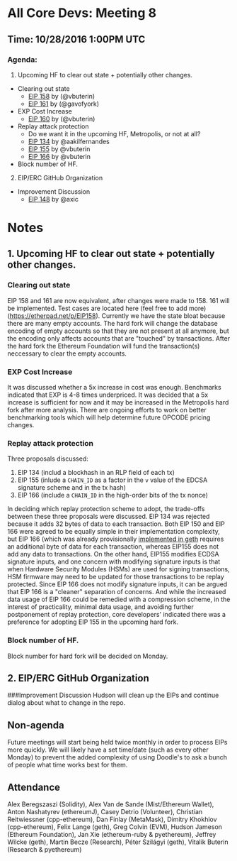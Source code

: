 # All Core Devs: Meeting 8
## Time: 10/28/2016 1:00PM UTC

### Agenda:
  1. Upcoming HF to clear out state + potentially other changes.
  - Clearing out state
    - [EIP 158](https://github.com/ethereum/EIPs/issues/158) by (@vbuterin)
    - [EIP 161](https://github.com/ethereum/EIPs/issues/161) by (@gavofyork)
  - EXP Cost Increase
    - [EIP 160](https://github.com/ethereum/EIPs/issues/160) by (@vbuterin)
  - Replay attack protection
    - Do we want it in the upcoming HF, Metropolis, or not at all?
    - [EIP 134](https://github.com/ethereum/EIPs/issues/134) by @aakilfernandes
    - [EIP 155](https://github.com/ethereum/EIPs/issues/155) by @vbuterin
    - [EIP 166](https://github.com/ethereum/EIPs/issues/166) by @vbuterin
  - Block number of HF.
  
  2. EIP/ERC GitHub Organization
  - Improvement Discussion
    - [EIP 148](https://github.com/ethereum/EIPs/issues/148) by @axic

# Notes
## 1. Upcoming HF to clear out state + potentially other changes.
### Clearing out state
EIP 158 and 161 are now equivalent, after changes were made to 158. 161 will be implemented. Test cases are located here (feel free to add more)(https://etherpad.net/p/EIP158). Currently we have the state bloat because there are many empty accounts. The hard fork will change the database encoding of empty accounts so that they are not present at all anymore, but the encoding only affects accounts that are "touched" by transactions. After the hard fork the Ethereum Foundation will fund the transaction(s) neccessary to clear the empty accounts.
### EXP Cost Increase
It was discussed whether a 5x increase in cost was enough. Benchmarks indicated that EXP is 4-8 times underpriced. It was decided that a 5x increase is sufficient for now and it may be increased in the Metropolis hard fork after more analysis. There are ongoing efforts to work on better benchmarking tools which will help determine future OPCODE pricing changes.
### Replay attack protection
Three proposals discussed:
   1. EIP 134 (includ a blockhash in an RLP field of each tx)
   2. EIP 155 (inlude a `CHAIN_ID` as a factor in the `v` value of the EDCSA signature scheme and in the tx hash)
   3. EIP 166 (include a `CHAIN_ID` in the high-order bits of the tx nonce)
   
In deciding which replay protection scheme to adopt, the trade-offs between these three proposals were discussed. EIP 134 was rejected because it adds 32 bytes of data to each transaction. Both EIP 150 and EIP 166 were agreed to be equally simple in their implementation complexity, but EIP 166 (which was already provisionally [implemented in geth](https://github.com/ethereum/go-ethereum/pull/3179/commits/53510dd70af80dc9d14cd219ddcdd559f8bf7f10) requires an additional byte of data for each transaction, whereas EIP155 does not add any data to transactions. On the other hand, EIP155 modifies ECDSA signature inputs, and one concern with modifying signature inputs is that when Hardware Security Modules (HSMs) are used for signing transactions, HSM firmware may need to be updated for those transactions to be replay protected. Since EIP 166 does not modify signature inputs, it can be argued that EIP 166 is a "cleaner" separation of concerns. And while the increased data usage of EIP 166 could be remedied with a compression scheme, in the interest of practicality, minimal data usage, and avoiding further postponement of replay protection, core developers' indicated there was a preference for adopting EIP 155 in the upcoming hard fork.

### Block number of HF.
Block number for hard fork will be decided on Monday.

## 2. EIP/ERC GitHub Organization
###Improvement Discussion
Hudson will clean up the EIPs and continue dialog about what to change in the repo.

## Non-agenda
Future meetings will start being held twice monthly in order to process EIPs more quickly. We will likely have a set time/date (such as every other Monday) to prevent the added complexity of using Doodle's to ask a bunch of people what time works best for them.

## Attendance
Alex Beregszaszi (Solidity), Alex Van de Sande (Mist/Ethereum Wallet), Anton Nashatyrev (ethereumJ), Casey Detrio (Volunteer), Christian Reitwiessner (cpp-ethereum), Dan Finlay (MetaMask), Dimitry Khokhlov (cpp-ethereum), Felix Lange (geth), Greg Colvin (EVM), Hudson Jameson (Ethereum Foundation), Jan Xie (ethereum-ruby & pyethereum), Jeffrey Wilcke (geth), Martin Becze (Research), Péter Szilágyi (geth), Vitalik Buterin (Research & pyethereum)
